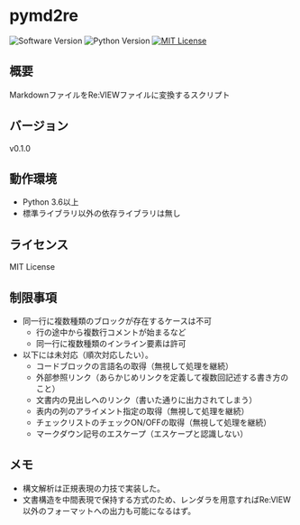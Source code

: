 pymd2re
===

![Software Version](http://img.shields.io/badge/Version-v0.1.0-green.svg?style=flat)
![Python Version](http://img.shields.io/badge/Python-3.6-blue.svg?style=flat)
[![MIT License](http://img.shields.io/badge/license-MIT-blue.svg?style=flat)](LICENSE)

## 概要
MarkdownファイルをRe:VIEWファイルに変換するスクリプト

## バージョン
v0.1.0

## 動作環境
- Python 3.6以上
- 標準ライブラリ以外の依存ライブラリは無し

## ライセンス
MIT License

## 制限事項
- 同一行に複数種類のブロックが存在するケースは不可
    - 行の途中から複数行コメントが始まるなど
    - 同一行に複数種類のインライン要素は許可
- 以下には未対応（順次対応したい）。
    - コードブロックの言語名の取得（無視して処理を継続）
    - 外部参照リンク（あらかじめリンクを定義して複数回記述する書き方のこと）
    - 文書内の見出しへのリンク（書いた通りに出力されてしまう）
    - 表内の列のアライメント指定の取得（無視して処理を継続）
    - チェックリストのチェックON/OFFの取得（無視して処理を継続）
    - マークダウン記号のエスケープ（エスケープと認識しない）

## メモ
- 構文解析は正規表現の力技で実装した。
- 文書構造を中間表現で保持する方式のため、レンダラを用意すればRe:VIEW以外のフォーマットへの出力も可能になるはず。
